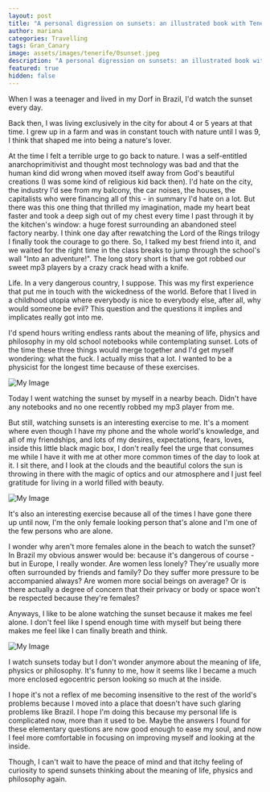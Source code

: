 ```yaml
---
layout: post
title: "A personal digression on sunsets: an illustrated book with Tenerifa's sunsets"
author: mariana
categories: Travelling
tags: Gran_Canary
image: assets/images/tenerife/0sunset.jpeg
description: "A personal digression on sunsets: an illustrated book with Tenerifa's sunsets"
featured: true
hidden: false
---
```


When I was a teenager and lived in my Dorf in Brazil, I'd watch the sunset every day.

Back then, I was living exclusively in the city for about 4 or 5 years at that time. I grew up in a farm and was in constant touch with nature until I was 9, I think that shaped me into being a nature's lover.

At the time I felt a terrible urge to go back to nature. I was a self-entitled anarchoprimitivist and thought most technology was bad and that the human kind did wrong when moved itself away from God's beautiful creations (I was some kind of religious kid back then). I'd hate on the city, the industry I'd see from my balcony, the car noises, the houses, the capitalists who were financing all of this - in summary I'd hate on a lot. But there was this one thing that thrilled my imagination, made my heart beat faster and took a deep sigh out of my chest every time I past through it by the kitchen's window: a huge forest surrounding an abandoned steel factory nearby. I think one day after rewatching the Lord of the Rings trilogy I finally took the courage to go there. So, I talked my best friend into it, and we waited for the right time in the class breaks to jump through the school's wall "Into an adventure!". The long story short is that we got robbed our sweet mp3 players by a crazy crack head with a knife.

Life. In a very dangerous country, I suppose. This was my first experience that put me in touch with the wickedness of the world. Before that I lived in a childhood utopia where everybody is nice to everybody else, after all, why would someone be evil? This question and the questions it implies and implicates really got into me.

I'd spend hours writing endless rants about the meaning of life, physics and philosophy in my old school notebooks while contemplating sunset. Lots of the time these three things would merge together and I'd get myself wondering: what the fuck. I actually miss that a lot. I wanted to be a physicist for the longest time because of these exercises.

![My Image](/assets/images/tenerife/1sunset.JPEG)

Today I went watching the sunset by myself in a nearby beach. Didn't have any notebooks and no one recently robbed my mp3 player from me.

But still, watching sunsets is an interesting exercise to me. It's a moment where even though I have my phone and the whole world's knowledge, and all of my friendships, and lots of my desires, expectations, fears, loves, inside this little black magic box, I don't really feel the urge that consumes me while I have it with me at other more common times of the day to look at it. I sit there, and I look at the clouds and the beautiful colors the sun is throwing in there with the magic of optics and our atmosphere and I just feel gratitude for living in a world filled with beauty.

![My Image](/assets/images/tenerife/2sunset.JPEG)

It's also an interesting exercise because all of the times I have gone there up until now, I'm the only female looking person that's alone and I'm one of the few persons who are alone.

I wonder why aren't more females alone in the beach to watch the sunset? In Brazil my obvious answer would be: because it's dangerous of course - but in Europe, I really wonder. Are women less lonely? They're usually more often surrounded by friends and family? Do they suffer more pressure to be accompanied always? Are women more social beings on average? Or is there actually a degree of concern that their privacy or body or space won't be respected because they're females?

Anyways, I like to be alone watching the sunset because it makes me feel alone. I don't feel like I spend enough time with myself but being there makes me feel like I can finally breath and think.

![My Image](/assets/images/tenerife/3sunset.JPEG)

I watch sunsets today but I don't wonder anymore about the meaning of life, physics or philosophy. It's funny to me, how it seems like I became a much more enclosed egocentric person looking so much at the inside.

I hope it's not a reflex of me becoming insensitive to the rest of the world's problems because I moved into a place that doesn't have such glaring problems like Brazil. I hope I'm doing this because my personal life is complicated now, more than it used to be. Maybe the answers I found for these elementary questions are now good enough to ease my soul, and now I feel more comfortable in focusing on improving myself and looking at the inside.

Though, I can't wait to have the peace of mind and that itchy feeling of curiosity to spend sunsets thinking about the meaning of life, physics and philosophy again.
